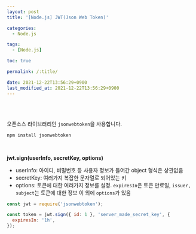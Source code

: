 ```yaml
---
layout: post
title: '[Node.js] JWT(Json Web Token)'

categories:
  - Node.js

tags:
  - [Node.js]

toc: true

permalink: /:title/

date: 2021-12-22T13:56:29+0900
last_modified_at: 2021-12-22T13:56:29+0900
---
```


<br>
<br>

오픈소스 라이브러리인 `jsonwebtoken`을 사용합니다.

```
npm install jsonwebtoken
```

<br>

**jwt.sign(userInfo, secretKey, options)**

- userInfo: 아이디, 비밀번호 등 사용자 정보가 들어간 object 형식은 상관없음
- secretKey: 여러가지 복잡한 문자열로 되어있는 키
- options: 토큰에 대한 여러가지 정보를 설정.
  `expiresIn`은 토큰 만료일, `issuer, subject`는 토큰에 대한 정보 이 외에 `options`가 있음

```js
const jwt = require('jsonwebtoken');

const token = jwt.sign({ id: 1 }, 'server_made_secret_key', {
  expiresIn: '1h',
});
```
